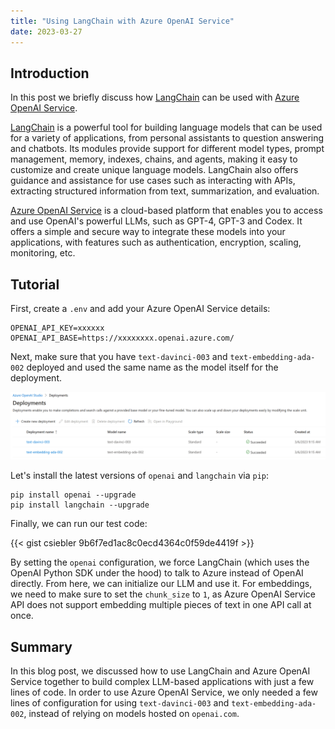 ```yaml
---
title: "Using LangChain with Azure OpenAI Service"
date: 2023-03-27
---
```

## Introduction

In this post we briefly discuss how [LangChain](https://docs.langchain.com/docs/) can be used with [Azure OpenAI Service](https://azure.microsoft.com/en-us/products/cognitive-services/openai-service).

[LangChain](https://docs.langchain.com/docs/) is a powerful tool for building language models that can be used for a variety of applications, from personal assistants to question answering and chatbots. Its modules provide support for different model types, prompt management, memory, indexes, chains, and agents, making it easy to customize and create unique language models. LangChain also offers guidance and assistance for use cases such as interacting with APIs, extracting structured information from text, summarization, and evaluation.

[Azure OpenAI Service](https://azure.microsoft.com/en-us/products/cognitive-services/openai-service) is a cloud-based platform that enables you to access and use OpenAI's powerful LLMs, such as GPT-4, GPT-3 and Codex. It offers a simple and secure way to integrate these models into your applications, with features such as authentication, encryption, scaling, monitoring, etc.

## Tutorial

First, create a `.env` and add your Azure OpenAI Service details:

```
OPENAI_API_KEY=xxxxxx
OPENAI_API_BASE=https://xxxxxxxx.openai.azure.com/
```

Next, make sure that you have `text-davinci-003` and `text-embedding-ada-002` deployed and used the same name as the model itself for the deployment.

![Azure OpenAI Service Model Deployments](/images/openai_model_deployments.png "Azure OpenAI Service Model Deployments")

Let's install the latest versions of `openai` and `langchain` via `pip`:
```
pip install openai --upgrade
pip install langchain --upgrade
```

Finally, we can run our test code:

{{< gist csiebler 9b6f7ed1ac8c0ecd4364c0f59de4419f >}}

By setting the `openai` configuration, we force LangChain (which uses the OpenAI Python SDK under the hood) to talk to Azure instead of OpenAI directly. From here, we can initialize our LLM and use it. For embeddings, we need to make sure to set the `chunk_size` to `1`, as Azure OpenAI Service API does not support embedding multiple pieces of text in one API call at once.

## Summary

In this blog post, we discussed how to use LangChain and Azure OpenAI Service together to build complex LLM-based applications with just a few lines of code. In order to use Azure OpenAI Service, we only needed a few lines of configuration for using `text-davinci-003` and `text-embedding-ada-002`, instead of relying on models hosted on `openai.com`.
